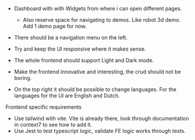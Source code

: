 

- Dashboard with with Widgets from where i can open different pages.
    - Also reserve space for navigating to demos. Like robot 3d demo. Add 1 demo page for now.  

- There should be a navigation menu on the left.
- Try and keep the UI responsive where it makes sense.
- The whole frontend should support Light and Dark mode.
- Make the frontend innovative and interesting, the crud should not be boring. 
- On the top right it should be possible to change languages. For the languages for the UI are English and Dutch.


Frontend specific requirements
- Use tailwind with vite. Vite is already there, look through documentation in context7 to see how to add it. 
- Use Jest to test typescript logic, validate FE logic works through tests. 